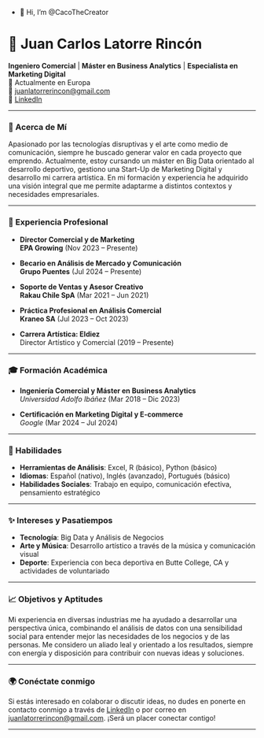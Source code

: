 - 👋 Hi, I’m @CacoTheCreator
# 👋 Juan Carlos Latorre Rincón

**Ingeniero Comercial** | **Máster en Business Analytics** | **Especialista en Marketing Digital**  
📍 Actualmente en Europa  
📧 [juanlatorrerincon@gmail.com](mailto:juanlatorrerincon@gmail.com)  
💼 [LinkedIn](https://www.linkedin.com/in/juancarloslr10/)

---

### 🌱 Acerca de Mí
Apasionado por las tecnologías disruptivas y el arte como medio de comunicación, siempre he buscado generar valor en cada proyecto que emprendo. 
Actualmente, estoy cursando un máster en Big Data orientado al desarrollo deportivo, gestiono una Start-Up de Marketing Digital y desarrollo mi carrera artística. 
En mi formación y experiencia he adquirido una visión integral que me permite adaptarme a distintos contextos y necesidades empresariales.

---

### 💼 Experiencia Profesional

- **Director Comercial y de Marketing**  
  **EPA Growing** (Nov 2023 – Presente)

- **Becario en Análisis de Mercado y Comunicación**  
  **Grupo Puentes** (Jul 2024 – Presente)

- **Soporte de Ventas y Asesor Creativo**  
  **Rakau Chile SpA** (Mar 2021 – Jun 2021)

- **Práctica Profesional en Análisis Comercial**  
  **Kraneo SA** (Jul 2023 – Oct 2023)

- **Carrera Artística: Eldiez**  
  Director Artístico y Comercial (2019 – Presente)

---

### 🎓 Formación Académica

- **Ingeniería Comercial y Máster en Business Analytics**  
  *Universidad Adolfo Ibáñez* (Mar 2018 – Dic 2023)

- **Certificación en Marketing Digital y E-commerce**  
  *Google* (Mar 2024 – Jul 2024)

---

### 🔧 Habilidades

- **Herramientas de Análisis**: Excel, R (básico), Python (básico)
- **Idiomas**: Español (nativo), Inglés (avanzado), Portugués (básico)
- **Habilidades Sociales**: Trabajo en equipo, comunicación efectiva, pensamiento estratégico

---

### ✨ Intereses y Pasatiempos

- **Tecnología**: Big Data y Análisis de Negocios
- **Arte y Música**: Desarrollo artístico a través de la música y comunicación visual
- **Deporte**: Experiencia con beca deportiva en Butte College, CA y actividades de voluntariado

---

### 📈 Objetivos y Aptitudes

Mi experiencia en diversas industrias me ha ayudado a desarrollar una perspectiva única, combinando el análisis de datos con una sensibilidad social para entender mejor las necesidades de los negocios y de las personas. Me considero un aliado leal y orientado a los resultados, siempre con energía y disposición para contribuir con nuevas ideas y soluciones.

---

### 🌍 Conéctate conmigo

Si estás interesado en colaborar o discutir ideas, no dudes en ponerte en contacto conmigo a través de [LinkedIn](https://www.linkedin.com/in/juancarloslr10/) o por correo en [juanlatorrerincon@gmail.com](mailto:juanlatorrerincon@gmail.com). ¡Será un placer conectar contigo!

---

